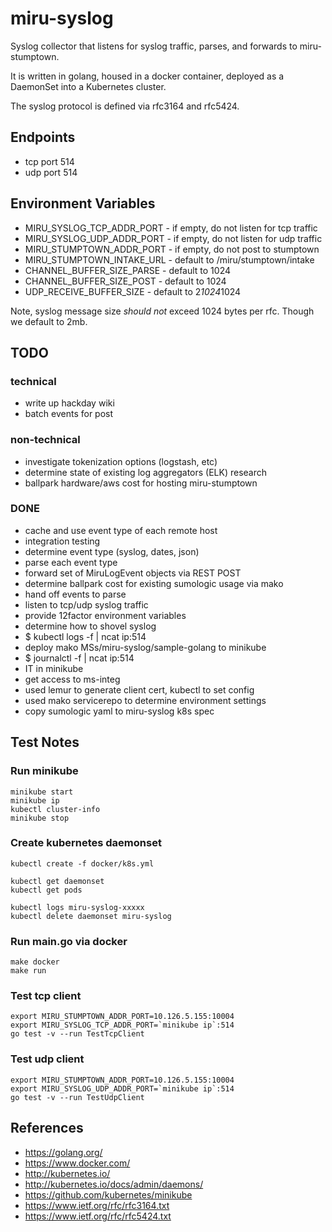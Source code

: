 # miru-syslog

Syslog collector that listens for syslog traffic, parses, and forwards to miru-stumptown.

It is written in golang, housed in a docker container, deployed as a DaemonSet into a Kubernetes cluster.

The syslog protocol is defined via rfc3164 and rfc5424.

## Endpoints

* tcp port 514
* udp port 514

## Environment Variables

* MIRU_SYSLOG_TCP_ADDR_PORT - if empty, do not listen for tcp traffic
* MIRU_SYSLOG_UDP_ADDR_PORT - if empty, do not listen for udp traffic
* MIRU_STUMPTOWN_ADDR_PORT - if empty, do not post to stumptown
* MIRU_STUMPTOWN_INTAKE_URL - default to /miru/stumptown/intake
* CHANNEL_BUFFER_SIZE_PARSE - default to 1024
* CHANNEL_BUFFER_SIZE_POST - default to 1024
* UDP_RECEIVE_BUFFER_SIZE - default to 2*1024*1024

Note, syslog message size _should not_ exceed 1024 bytes per rfc. Though we default to 2mb.

## TODO

### technical

* write up hackday wiki
* batch events for post

### non-technical

* investigate tokenization options (logstash, etc)
* determine state of existing log aggregators (ELK) research
* ballpark hardware/aws cost for hosting miru-stumptown

### DONE

* cache and use event type of each remote host
* integration testing
* determine event type (syslog, dates, json)
* parse each event type
* forward set of MiruLogEvent objects via REST POST
* determine ballpark cost for existing sumologic usage via mako
* hand off events to parse
* listen to tcp/udp syslog traffic
* provide 12factor environment variables
* determine how to shovel syslog
* $ kubectl logs <mako ms pods> -f | ncat ip:514
* deploy mako MSs/miru-syslog/sample-golang to minikube
* $ journalctl -f | ncat ip:514
* IT in minikube
* get access to ms-integ
* used lemur to generate client cert, kubectl to set config
* used mako servicerepo to determine environment settings
* copy sumologic yaml to miru-syslog k8s spec

## Test Notes

### Run minikube

```
minikube start
minikube ip
kubectl cluster-info
minikube stop
```

### Create kubernetes daemonset

```
kubectl create -f docker/k8s.yml

kubectl get daemonset
kubectl get pods

kubectl logs miru-syslog-xxxxx
kubectl delete daemonset miru-syslog
```

### Run main.go via docker

```
make docker
make run
```

### Test tcp client

```
export MIRU_STUMPTOWN_ADDR_PORT=10.126.5.155:10004
export MIRU_SYSLOG_TCP_ADDR_PORT=`minikube ip`:514
go test -v --run TestTcpClient
```

### Test udp client

```
export MIRU_STUMPTOWN_ADDR_PORT=10.126.5.155:10004
export MIRU_SYSLOG_UDP_ADDR_PORT=`minikube ip`:514
go test -v --run TestUdpClient
```

## References

* https://golang.org/
* https://www.docker.com/
* http://kubernetes.io/
* http://kubernetes.io/docs/admin/daemons/
* https://github.com/kubernetes/minikube
* https://www.ietf.org/rfc/rfc3164.txt
* https://www.ietf.org/rfc/rfc5424.txt
